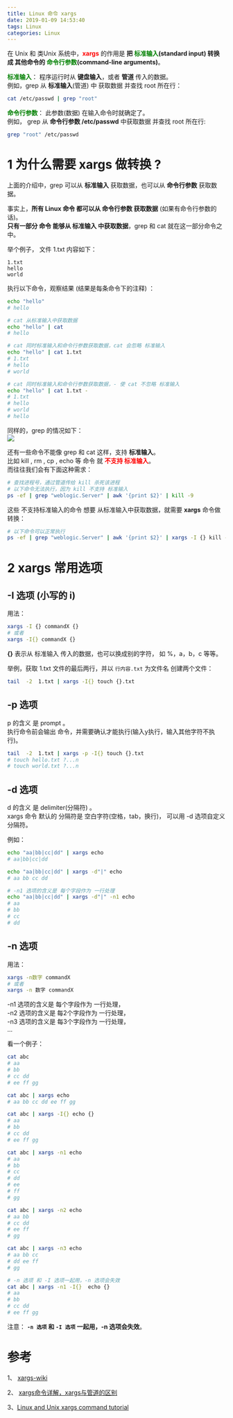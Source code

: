 ```yaml
---
title: Linux 命令 xargs
date: 2019-01-09 14:53:40
tags: Linux
categories: Linux
---
```

在 Unix 和 类Unix 系统中，**<font color=red>xargs</font>** 的作用是 **把 <font color=green>标准输入</font>(standard input) 转换成 其他命令的 <font color=green>命令行参数</font>(command-line arguments)**。  

**<font color=green>标准输入</font>**： 程序运行时从 **键盘输入**，或者 **管道** 传入的数据。   
例如，grep 从 **标准输入**(管道) 中 获取数据 并查找 root 所在行：  
```sh
cat /etc/passwd | grep "root"
```

**<font color=green>命令行参数</font>**： 此参数(数据) 在输入命令时就确定了。   
例如， grep 从 **命令行参数 /etc/passwd** 中获取数据 并查找 root 所在行:   
```sh
grep "root" /etc/passwd
```

# 1 为什么需要 xargs 做转换 ?  

上面的介绍中，grep 可以从 **标准输入** 获取数据，也可以从 **命令行参数** 获取数据。  

事实上，**所有 Linux 命令 都可以从 命令行参数 获取数据** (如果有命令行参数的话)。  
**只有一部分 命令 能够从 标准输入 中获取数据**，grep 和 cat 就在这一部分命令之中。  

举个例子， 文件 1.txt 内容如下：  
```
1.txt
hello
world
```
执行以下命令，观察结果 (结果是每条命令下的注释) ：   
```sh
echo "hello"
# hello

# cat 从标准输入中获取数据
echo "hello" | cat
# hello

# cat 同时标准输入和命令行参数获取数据，cat 会忽略 标准输入
echo "hello" | cat 1.txt
# 1.txt
# hello
# world

# cat 同时标准输入和命令行参数获取数据，- 使 cat 不忽略 标准输入
echo "hello" | cat 1.txt -
# 1.txt
# hello
# world
# hello
```
同样的，grep 的情况如下：  
![](https://mitre.oss-cn-hangzhou.aliyuncs.com/blog-2018-12/xargs-hello.png)  

还有一些命令不能像 grep 和 cat 这样，支持 **标准输入**。   
比如 kill , rm , cp , echo 等 命令 就 **<font color=red>不支持 标准输入</font>**。  
而往往我们会有下面这种需求：  
```sh
# 查找进程号，通过管道传给 kill 杀死该进程
# 以下命令无法执行，因为 kill 不支持 标准输入
ps -ef | grep "weblogic.Server" | awk '{print $2}' | kill -9
```
这些 不支持标准输入的命令 想要 从标准输入中获取数据，就需要 **xargs** 命令做转换：  
```sh
# 以下命令可以正常执行
ps -ef | grep "weblogic.Server" | awk '{print $2}' | xargs -I {} kill -9 {}
```

# 2 xargs 常用选项
##  -I 选项 (小写的 i)
用法：
```sh
xargs -I {} commandX {}
# 或者
xargs -I{} commandX {}
```
**{}** 表示从 标准输入 传入的数据，也可以换成别的字符， 如 %，a，b，c 等等。   


举例，获取 1.txt 文件的最后两行，并以 <code>行内容.txt</code> 为文件名 创建两个文件：  
```sh
tail  -2  1.txt | xargs -I{} touch {}.txt
```
## -p 选项
p 的含义 是 prompt 。  
执行命令前会输出 命令，并需要确认才能执行(输入y执行，输入其他字符不执行)。  
```sh
tail  -2  1.txt | xargs -p -I{} touch {}.txt
# touch hello.txt ?...n
# touch world.txt ?...n
```

## -d 选项
d 的含义 是 delimiter(分隔符) 。  
xargs 命令 默认的 分隔符是 空白字符(空格，tab，换行)， 可以用 -d 选项自定义分隔符。  

例如：  
```sh
echo "aa|bb|cc|dd" | xargs echo
# aa|bb|cc|dd

echo "aa|bb|cc|dd" | xargs -d"|" echo
# aa bb cc dd

# -n1 选项的含义是 每个字段作为 一行处理
echo "aa|bb|cc|dd" | xargs -d"|" -n1 echo
# aa
# bb
# cc
# dd

```

## -n 选项
用法：  
```sh
xargs -n数字 commandX
# 或者
xargs -n 数字 commandX
```
-n1 选项的含义是 每个字段作为 一行处理，    
-n2 选项的含义是 每2个字段作为 一行处理，  
-n3 选项的含义是 每3个字段作为 一行处理，  
...  

看一个例子：  
```sh
cat abc
# aa
# bb
# cc dd
# ee ff gg

cat abc | xargs echo
# aa bb cc dd ee ff gg

cat abc | xargs -I{} echo {}
# aa
# bb
# cc dd
# ee ff gg

cat abc | xargs -n1 echo
# aa
# bb
# cc
# dd
# ee
# ff
# gg

cat abc | xargs -n2 echo
# aa bb
# cc dd
# ee ff
# gg

cat abc | xargs -n3 echo
# aa bb cc
# dd ee ff
# gg

# -n 选项 和 -I 选项一起用，-n 选项会失效
cat abc | xargs -n1 -I{}  echo {}
# aa
# bb
# cc dd
# ee ff gg
```
注意： **<code>-n 选项</code> 和 <code>-I 选项</code> 一起用，-n 选项会失效**。  





# 参考
1、 [xargs-wiki](https://en.wikipedia.org/wiki/Xargs)  

2、 [xargs命令详解，xargs与管道的区别](https://www.cnblogs.com/wangqiguo/p/6464234.html)  

3、[Linux and Unix xargs command tutorial](https://shapeshed.com/unix-xargs/)  
